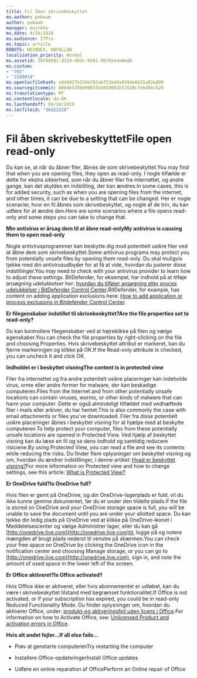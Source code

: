 ```yaml
---
title: Fil åben skrivebeskyttet
ms.author: pebaum
author: pebaum
manager: mnirkhe
ms.date: 4/26/2018
ms.audience: ITPro
ms.topic: article
ROBOTS: NOINDEX, NOFOLLOW
localization_priority: Normal
ms.assetid: 39748581-d319-403c-8501-9b785e4a0ed8
ms.custom:
- "765"
- "2200014"
ms.openlocfilehash: eddd427b159a782abf53adda934de8b15a02ed00
ms.sourcegitcommit: 8864b5789d9905916039081b53530c7e6d8bc529
ms.translationtype: MT
ms.contentlocale: da-DK
ms.lasthandoff: 09/10/2019
ms.locfileid: "36822228"
---
```

# <a name="file-open-read-only"></a><span data-ttu-id="15d48-102">Fil åben skrivebeskyttet</span><span class="sxs-lookup"><span data-stu-id="15d48-102">File open read-only</span></span>

<span data-ttu-id="15d48-103">Du kan se, at når du åbner filer, åbnes de som skrivebeskyttet.</span><span class="sxs-lookup"><span data-stu-id="15d48-103">You may find that when you are opening files, they open as read-only.</span></span> <span data-ttu-id="15d48-104">I nogle tilfælde er dette for ekstra sikkerhed, som når du åbner filer fra internettet, og andre gange, kan det skyldes en indstilling, der kan ændres.</span><span class="sxs-lookup"><span data-stu-id="15d48-104">In some cases, this is for added security, such as when you are opening files from the internet, and other times, it can be due to a setting that can be changed.</span></span> <span data-ttu-id="15d48-105">Her er nogle scenarier, hvor en fil åbnes som skrivebeskyttet, og nogle af de trin, du kan udføre for at ændre den.</span><span class="sxs-lookup"><span data-stu-id="15d48-105">Here are some scenarios where a file opens read-only and some steps you can take to change that.</span></span>
  
 <span data-ttu-id="15d48-106">**Min antivirus er årsag dem til at åbne read-only**</span><span class="sxs-lookup"><span data-stu-id="15d48-106">**My antivirus is causing them to open read-only**</span></span>
  
<span data-ttu-id="15d48-107">Nogle antivirusprogrammer kan beskytte dig mod potentielt usikre filer ved at åbne dem som skrivebeskyttet.</span><span class="sxs-lookup"><span data-stu-id="15d48-107">Some antivirus programs may protect you from potentially unsafe files by opening them read-only.</span></span> <span data-ttu-id="15d48-108">Du skal muligvis tjekke med din antivirusudbyder for at få at vide, hvordan du justerer disse indstillinger.</span><span class="sxs-lookup"><span data-stu-id="15d48-108">You may need to check with your antivirus provider to learn how to adjust these settings.</span></span> <span data-ttu-id="15d48-109">BitDefender, for eksempel, har indhold på at tilføje ansøgning udelukkelser her: [hvordan du tilføjer ansøgning eller proces udelukkelser i BitDefender Control Center](https://aka.ms/AA6098i).</span><span class="sxs-lookup"><span data-stu-id="15d48-109">BitDefender, for example, has content on adding application exclusions here: [How to add application or process exclusions in Bitdefender Control Center](https://aka.ms/AA6098i).</span></span>
  
 <span data-ttu-id="15d48-110">**Er filegenskaber indstillet til skrivebeskyttet?**</span><span class="sxs-lookup"><span data-stu-id="15d48-110">**Are the file properties set to read-only?**</span></span>
  
<span data-ttu-id="15d48-111">Du kan kontrollere filegenskaber ved at højreklikke på filen og vælge egenskaber.</span><span class="sxs-lookup"><span data-stu-id="15d48-111">You can check the file properties by right-clicking on the file and choosing Properties.</span></span> <span data-ttu-id="15d48-112">Hvis skrivebeskyttet attribut er markeret, kan du fjerne markeringen og klikke på OK.</span><span class="sxs-lookup"><span data-stu-id="15d48-112">If the Read-only attribute is checked, you can uncheck it and click OK.</span></span>
  
 <span data-ttu-id="15d48-113">**Indholdet er i beskyttet visning**</span><span class="sxs-lookup"><span data-stu-id="15d48-113">**The content is in protected view**</span></span>
  
<span data-ttu-id="15d48-114">Filer fra internettet og fra andre potentielt usikre placeringer kan indeholde virus, orme eller andre former for malware, der kan beskadige computeren.</span><span class="sxs-lookup"><span data-stu-id="15d48-114">Files from the Internet and from other potentially unsafe locations can contain viruses, worms, or other kinds of malware that can harm your computer.</span></span> <span data-ttu-id="15d48-115">Dette er også almindeligt tilfældet med vedhæftede filer i mails eller arkiver, du har hentet.</span><span class="sxs-lookup"><span data-stu-id="15d48-115">This is also commonly the case with email attachments or files you've downloaded.</span></span> <span data-ttu-id="15d48-116">Filer fra disse potentielt usikre placeringer åbnes i beskyttet visning for at hjælpe med at beskytte computeren.</span><span class="sxs-lookup"><span data-stu-id="15d48-116">To help protect your computer, files from these potentially unsafe locations are opened in Protected View.</span></span> <span data-ttu-id="15d48-117">Ved hjælp af beskyttet visning kan du læse en fil og se dens indhold og samtidig reducere risiciene.</span><span class="sxs-lookup"><span data-stu-id="15d48-117">By using Protected View, you can read a file and see its contents while reducing the risks.</span></span> <span data-ttu-id="15d48-118">Du finder flere oplysninger om beskyttet visning og om, hvordan du ændrer indstillinger, i denne artikel: [Hvad er beskyttet visning?](https://support.office.com/article/d6f09ac7-e6b9-4495-8e43-2bbcdbcb6653)</span><span class="sxs-lookup"><span data-stu-id="15d48-118">For more information on Protected view and how to change settings, see this article: [What is Protected View?](https://support.office.com/article/d6f09ac7-e6b9-4495-8e43-2bbcdbcb6653)</span></span>
  
 <span data-ttu-id="15d48-119">**Er OneDrive fuld?**</span><span class="sxs-lookup"><span data-stu-id="15d48-119">**Is OneDrive full?**</span></span>
  
<span data-ttu-id="15d48-120">Hvis filen er gemt på OneDrive, og din OneDrive-lagerplads er fuld, vil du ikke kunne gemme dokumentet, før du er under den tildelte plads.</span><span class="sxs-lookup"><span data-stu-id="15d48-120">If the file is stored on OneDrive and your OneDrive storage space is full, you will be unable to save the document until you are under your allotted space.</span></span> <span data-ttu-id="15d48-121">Du kan tjekke din ledig plads på OneDrive ved at klikke på OneDrive-ikonet i Meddelelsescenter og vælge Administrer lager, eller du kan gå [http://onedrive.live.com](http://onedrive.live.com)til, logge på og notere mængden af brugt plads nederst til venstre på skærmen.</span><span class="sxs-lookup"><span data-stu-id="15d48-121">You can check your free space on OneDrive by clicking the OneDrive icon in the notification center and choosing Manage storage, or you can go to [http://onedrive.live.com](http://onedrive.live.com), sign in, and note the amount of used space in the lower left of the screen.</span></span>
  
 <span data-ttu-id="15d48-122">**Er Office aktiveret?**</span><span class="sxs-lookup"><span data-stu-id="15d48-122">**Is Office activated?**</span></span>
  
<span data-ttu-id="15d48-123">Hvis Office ikke er aktiveret, eller hvis abonnementet er udløbet, kan du være i skrivebeskyttet tilstand med begrænset funktionalitet.</span><span class="sxs-lookup"><span data-stu-id="15d48-123">If Office is not activated, or if your subscription has expired, you could be in read-only Reduced Functionality Mode.</span></span> <span data-ttu-id="15d48-124">Du finder oplysninger om, hvordan du aktiverer Office, under: [produkt-og aktiveringsfejl uden licens i Office](https://support.office.com/article/0d23d3c0-c19c-4b2f-9845-5344fedc4380).</span><span class="sxs-lookup"><span data-stu-id="15d48-124">For information on how to Activate Office, see: [Unlicensed Product and activation errors in Office](https://support.office.com/article/0d23d3c0-c19c-4b2f-9845-5344fedc4380).</span></span>
  
 <span data-ttu-id="15d48-125">**Hvis alt andet fejler...**</span><span class="sxs-lookup"><span data-stu-id="15d48-125">**If all else fails...**</span></span>
  
- <span data-ttu-id="15d48-126">Prøv at genstarte computeren</span><span class="sxs-lookup"><span data-stu-id="15d48-126">Try restarting the computer</span></span>
    
- <span data-ttu-id="15d48-127">Installere Office-opdateringer</span><span class="sxs-lookup"><span data-stu-id="15d48-127">Install Office updates</span></span>
    
- <span data-ttu-id="15d48-128">Udføre en online reparation af Office</span><span class="sxs-lookup"><span data-stu-id="15d48-128">Perform an Online repair of Office</span></span>
    

